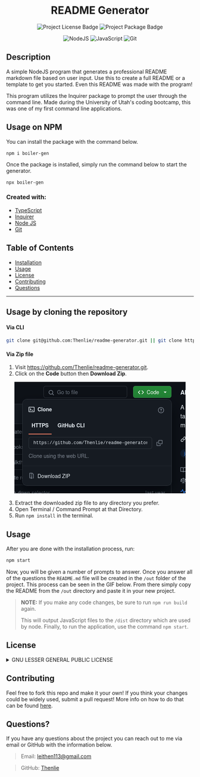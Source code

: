 <h1 align="center">README Generator</h1>
<p align="center">
  <img src="https://img.shields.io/badge/license-GNU-brightgreen" alt="Project License Badge">
  <img src="https://img.shields.io/badge/package-Inquirer-informational" alt="Project Package Badge">
</p>

<div align="center">
 
![NodeJS](https://img.shields.io/badge/node.js-6DA55F?style=for-the-badge&logo=node.js&logoColor=white) ![JavaScript](https://img.shields.io/badge/javascript-%23323330.svg?style=for-the-badge&logo=javascript&logoColor=%23F7DF1E) ![Git](https://img.shields.io/badge/git-%23F05033.svg?style=for-the-badge&logo=git&logoColor=white)

</div>
  
## Description

A simple NodeJS program that generates a professional README markdown file based on user input. Use this to create a full README or a template to get you started. Even this README was made with the program! 

This program utilizes the Inquirer package to prompt the user through the command line. Made during the University of Utah's coding bootcamp, this was one of my first command line applications.

## Usage on NPM

You can install the package with the command below.

```
npm i boiler-gen
```

Once the package is installed, simply run the command below to start the generator.

```
npx boiler-gen
```

  
### Created with: 

* [TypeScript](https://www.typescriptlang.org/)
* [Inquirer](https://github.com/SBoudrias/Inquirer.js)
* [Node JS](https://nodejs.org/en/)
* [Git](https://git-scm.com/)

## Table of Contents
* [Installation](#installation)
* [Usage](#usage)
* [License](#license)
* [Contributing](#contributing)
* [Questions](#questions)

***

## Usage by cloning the repository

#### Via CLI
    
```bash
git clone git@github.com:Thenlie/readme-generator.git || git clone https://github.com/Thenlie/readme-generator.git && cd readme-generator && npm install
```

#### Via Zip file

1. Visit https://github.com/Thenlie/readme-generator.git.
2. Click on the **Code** button then **Download Zip**.

<p align="center">
  <img src="assets/images/ssdownload.png" alt="Download Zip">
</p>

3. Extract the downloaded zip file to any directory you prefer.
4. Open Terminal / Command Prompt at that Directory.
5. Run `npm install` in the terminal.

## Usage

After you are done with the installation process, run:

```bash
npm start
``` 

Now, you will be given a number of prompts to answer. Once you answer all of the questions the `README.md` file will be created in the `/out` folder of the project. This process can be seen in the GIF below. From there simply copy the README from the `/out` directory and paste it in your new project.


> **NOTE:** If you make any code changes, be sure to run `npm run build` again.
>
> This will output JavaScript files to the `/dist` directory which are used by node. Finally, to run the application, use the command `npm start`. 
  
## License

<details>


<summary>GNU LESSER GENERAL PUBLIC LICENSE</summary>

> Version 3, 29 June 2007
> 
> Copyright (C) 2007 Free Software Foundation, Inc. <https://fsf.org/>
>
> __Everyone is permitted to copy and distribute verbatim copies__
> __of this license document, but changing it is not allowed.__
> 
> 
> This version of the GNU Lesser General Public License incorporates
> the terms and conditions of version 3 of the GNU General Public
> License, supplemented by the additional permissions listed below.
> 
> 1. Additional Definitions.
> 
> As used herein, "this License" refers to version 3 of the GNU Lesser
> General Public License, and the "GNU GPL" refers to version 3 of the GNU
> General Public License.
> 
> "The Library" refers to a covered work governed by this License,
> other than an Application or a Combined Work as defined below.
> 
> An "Application" is any work that makes use of an interface provided
> by the Library, but which is not otherwise based on the Library.
> Defining a subclass of a class defined by the Library is deemed a mode
> of using an interface provided by the Library.
> 
> A "Combined Work" is a work produced by combining or linking an
> Application with the Library.  The particular version of the Library
> with which the Combined Work was made is also called the "Linked
> Version".
> 
> The "Minimal Corresponding Source" for a Combined Work means the
> Corresponding Source for the Combined Work, excluding any source code
> for portions of the Combined Work that, considered in isolation, are
> based on the Application, and not on the Linked Version.
> 
> The "Corresponding Application Code" for a Combined Work means the
> object code and/or source code for the Application, including any data
> and utility programs needed for reproducing the Combined Work from the
> Application, but excluding the System Libraries of the Combined Work.
> 
> 1. Exception to Section 3 of the GNU GPL.
> 
> You may convey a covered work under sections 3 and 4 of this License
> without being bound by section 3 of the GNU GPL.
> 
> 2. Conveying Modified Versions.
> 
> If you modify a copy of the Library, and, in your modifications, a
> facility refers to a function or data to be supplied by an Application
> that uses the facility (other than as an argument passed when the
> facility is invoked), then you may convey a copy of the modified
> version:
> 
> a) under this License, provided that you make a good faith effort to
> ensure that, in the event an Application does not supply the
> function or data, the facility still operates, and performs
> whatever part of its purpose remains meaningful, or
> 
> b) under the GNU GPL, with none of the additional permissions of
> this License applicable to that copy.
> 
> 3. Object Code Incorporating Material from Library Header Files.
> 
> The object code form of an Application may incorporate material from
> a header file that is part of the Library.  You may convey such object
> code under terms of your choice, provided that, if the incorporated
> material is not limited to numerical parameters, data structure
> layouts and accessors, or small macros, inline functions and templates
> (ten or fewer lines in length), you do both of the following:
> 
> a) Give prominent notice with each copy of the object code that the
> Library is used in it and that the Library and its use are
> covered by this License.
> 
> b) Accompany the object code with a copy of the GNU GPL and this license
> document.
> 
> 4. Combined Works.
> 
> You may convey a Combined Work under terms of your choice that,
> taken together, effectively do not restrict modification of the
> portions of the Library contained in the Combined Work and reverse
> engineering for debugging such modifications, if you also do each of
> the following:
> 
> a) Give prominent notice with each copy of the Combined Work that
> the Library is used in it and that the Library and its use are
> covered by this License.
> 
> b) Accompany the Combined Work with a copy of the GNU GPL and this license
> document.
> 
> c) For a Combined Work that displays copyright notices during
> execution, include the copyright notice for the Library among
> these notices, as well as a reference directing the user to the
> copies of the GNU GPL and this license document.
> 
> d) Do one of the following:
> 
> 1) Convey the Minimal Corresponding Source under the terms of this
> License, and the Corresponding Application Code in a form
> suitable for, and under terms that permit, the user to
> recombine or relink the Application with a modified version of
> the Linked Version to produce a modified Combined Work, in the
> manner specified by section 6 of the GNU GPL for conveying
> Corresponding Source.
> 
> 1) Use a suitable shared library mechanism for linking with the
> Library.  A suitable mechanism is one that (a) uses at run time
> a copy of the Library already present on the user's computer
> system, and (b) will operate properly with a modified version
> of the Library that is interface-compatible with the Linked
> Version.
> 
> e) Provide Installation Information, but only if you would otherwise
> be required to provide such information under section 6 of the
> GNU GPL, and only to the extent that such information is
> necessary to install and execute a modified version of the
> Combined Work produced by recombining or relinking the
> Application with a modified version of the Linked Version. (If
> you use option 4d0, the Installation Information must accompany
> the Minimal Corresponding Source and Corresponding Application
> Code. If you use option 4d1, you must provide the Installation
> Information in the manner specified by section 6 of the GNU GPL
> for conveying Corresponding Source.)
> 
> 5. Combined Libraries.
> 
> You may place library facilities that are a work based on the
> Library side by side in a single library together with other library
> facilities that are not Applications and are not covered by this
> License, and convey such a combined library under terms of your
> choice, if you do both of the following:
> 
> a) Accompany the combined library with a copy of the same work based
> on the Library, uncombined with any other library facilities,
> conveyed under the terms of this License.
> 
> b) Give prominent notice with the combined library that part of it
> is a work based on the Library, and explaining where to find the
> accompanying uncombined form of the same work.
> 
> 6. Revised Versions of the GNU Lesser General Public License.
> 
> The Free Software Foundation may publish revised and/or new versions
> of the GNU Lesser General Public License from time to time. Such new
> versions will be similar in spirit to the present version, but may
> differ in detail to address new problems or concerns.
> 
> Each version is given a distinguishing version number. If the
> Library as you received it specifies that a certain numbered version
> of the GNU Lesser General Public License "or any later version"
> applies to it, you have the option of following the terms and
> conditions either of that published version or of any later version
> published by the Free Software Foundation. If the Library as you
> received it does not specify a version number of the GNU Lesser
> General Public License, you may choose any version of the GNU Lesser
> General Public License ever published by the Free Software Foundation.
> 
> If the Library as you received it specifies that a proxy can decide
> whether future versions of the GNU Lesser General Public License shall
> apply, that proxy's public statement of acceptance of any version is
> permanent authorization for you to choose that version for the
> Library.
</details>

## Contributing

Feel free to fork this repo and make it your own! If you think your changes could be widely used, submit a pull request! More info on how to do that can be found [here](https://docs.github.com/en/pull-requests/collaborating-with-pull-requests/proposing-changes-to-your-work-with-pull-requests/about-pull-requests).
  
## Questions?

If you have any questions about the project you can reach out to me via email or GitHub with the information below. 

>Email: leithen113@gmail.com 

>GitHub: [Thenlie](https://github.com/Thenlie)
